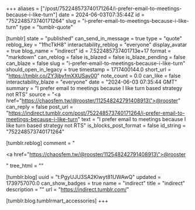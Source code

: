 +++
aliases = ["/post/752248573740171264/i-prefer-email-to-meetings-because-i-like-turn"]
date = 2024-06-03T07:35:44Z
id = "752248573740171264"
slug = "i-prefer-email-to-meetings-because-i-like-turn"
type = "tumblr-quote"

[tumblr]
state = "published"
can_send_in_message = true
type = "quote"
reblog_key = "1fhcTkH8"
interactability_reblog = "everyone"
display_avatar = true
blog_name = "indirect"
id = 7.522485737401713e+17
format = "markdown"
can_reblog = false
is_blazed = false
is_blaze_pending = false
can_blaze = false
slug = "i-prefer-email-to-meetings-because-i-like-turn"
should_open_in_legacy = true
timestamp = 1717400144.0
short_url = "https://tmblr.co/ZY3jbyfmXXUSay00"
note_count = 0.0
can_like = false
interactability_blaze = "everyone"
date = "2024-06-03 07:35:44 GMT"
summary = "I prefer email to meetings because I like turn based strategy not RTS"
source = "<a href=\"https://chaosfem.tw/@rooster/112548242791408913\">@rooster</a>"
can_reply = false
post_url = "https://indirect.tumblr.com/post/752248573740171264/i-prefer-email-to-meetings-because-i-like-turn"
text = "I prefer email to meetings because I like turn based strategy not RTS"
is_blocks_post_format = false
id_string = "752248573740171264"

[tumblr.reblog]
comment = "<p><a href=\"https://chaosfem.tw/@rooster/112548242791408913\">@rooster</a></p>"
tree_html = ""

[tumblr.blog]
uuid = "t:PgyUJU3SA2Klwyt81UWAwQ"
updated = 1739757070.0
can_show_badges = true
name = "indirect"
title = "indirect"
description = ""
url = "https://indirect.tumblr.com/"

[tumblr.blog.tumblrmart_accessories]
+++
